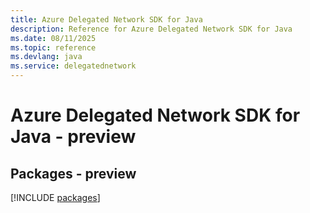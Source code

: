 ```yaml
---
title: Azure Delegated Network SDK for Java
description: Reference for Azure Delegated Network SDK for Java
ms.date: 08/11/2025
ms.topic: reference
ms.devlang: java
ms.service: delegatednetwork
---
```

# Azure Delegated Network SDK for Java - preview
## Packages - preview
[!INCLUDE [packages](delegated-network-index.md)]
